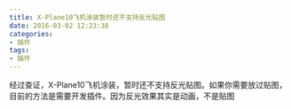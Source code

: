 ```yaml
---
title: X-Plane10飞机涂装暂时还不支持反光贴图
date: 2016-03-02 12:23:38
categories:
- 插件
tags:
- 插件
---
```


经过查证，X-Plane10飞机涂装，暂时还不支持反光贴图。如果你需要放过贴图，目前的方法是需要开发插件。因为反光效果其实是动画，不是贴图

